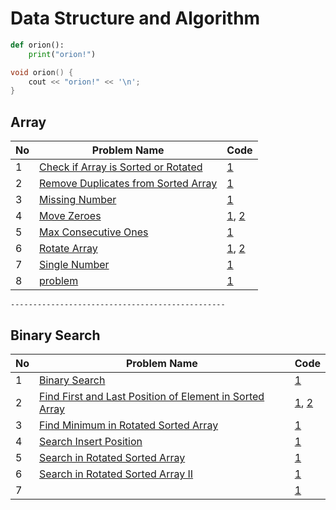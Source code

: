 # Data Structure and Algorithm

```python
def orion():
    print("orion!")
```
```cpp
void orion() {
    cout << "orion!" << '\n';
}
```

## Array

| No | Problem Name | Code |
|----|--------------|------|
| 1  | [Check if Array is Sorted or Rotated](https://leetcode.com/problems/check-if-array-is-sorted-and-rotated/) | [1](https://github.com/ih-rakib/Data-Structure-and-Algorithm/blob/master/Array/Check%20if%20Array%20is%20Sorted%20or%20Rotated.cpp) |
| 2  | [Remove Duplicates from Sorted Array](https://leetcode.com/problems/remove-duplicates-from-sorted-array/) | [1](https://github.com/ih-rakib/Data-Structure-and-Algorithm/blob/master/Array/Remove%20Duplicates%20from%20Sorted%20Array.cpp) |
| 3  | [Missing Number](https://leetcode.com/problems/missing-number/) | [1](https://github.com/ih-rakib/Data-Structure-and-Algorithm/blob/master/Array/Missing%20Number.cpp) |
| 4  | [Move Zeroes](https://leetcode.com/problems/move-zeroes/) | [1](https://github.com/ih-rakib/Data-Structure-and-Algorithm/blob/master/Array/Move%20Zeroes.cpp), [2](https://github.com/ih-rakib/Data-Structure-and-Algorithm/blob/master/Array/Move%20Zeroes(optimal).cpp) |
| 5  | [Max Consecutive Ones](https://leetcode.com/problems/max-consecutive-ones/) | [1](https://github.com/ih-rakib/Data-Structure-and-Algorithm/blob/master/Array/Max%20Consecutive%20Ones.cpp) |
| 6  | [Rotate Array](https://leetcode.com/problems/rotate-array/) | [1](https://github.com/ih-rakib/Data-Structure-and-Algorithm/blob/master/Array/Rotate%20Array.cpp), [2](https://github.com/ih-rakib/Data-Structure-and-Algorithm/blob/master/Array/Rotate%20Array%20(optimal).cpp) |
| 7  | [Single Number](https://leetcode.com/problems/single-number/) | [1](https://github.com/ih-rakib/Data-Structure-and-Algorithm/blob/master/Array/Single%20Number.cpp) |
| 8  | [problem]() | [1]() |

`------------------------------------------------`

## Binary Search

| No | Problem Name | Code |
|----|--------------|------|
| 1  | [Binary Search](https://leetcode.com/problems/binary-search/) | [1](https://github.com/ih-rakib/Data-Structure-and-Algorithm/blob/master/Bianry%20Search/Binary%20Search.cpp) |
| 2  | [Find First and Last Position of Element in Sorted Array](https://leetcode.com/problems/find-first-and-last-position-of-element-in-sorted-array/) | [1](https://github.com/ih-rakib/Data-Structure-and-Algorithm/blob/master/Bianry%20Search/Find%20First%20and%20Last%20Position%20of%20Element%20in%20Sorted%20Array.cpp), [2](https://github.com/ih-rakib/Data-Structure-and-Algorithm/blob/master/Bianry%20Search/Find%20First%20and%20Last%20Position%20of%20Element%20in%20Sorted%20Array(2).cpp) |
| 3  | [Find Minimum in Rotated Sorted Array](https://leetcode.com/problems/find-minimum-in-rotated-sorted-array/) | [1](https://github.com/ih-rakib/Data-Structure-and-Algorithm/blob/master/Bianry%20Search/Find%20Minimum%20in%20a%20Rotated%20Sorted%20Array.cpp) |
| 4  | [Search Insert Position](https://leetcode.com/problems/search-insert-position/https://leetcode.com/problems/search-insert-position/) | [1](https://github.com/ih-rakib/Data-Structure-and-Algorithm/blob/master/Bianry%20Search/Search%20Insert%20Position.cpp) |
| 5  | [Search in Rotated Sorted Array](https://leetcode.com/problems/search-in-rotated-sorted-array/) | [1](https://github.com/ih-rakib/Data-Structure-and-Algorithm/blob/master/Bianry%20Search/Search%20in%20Rotated%20Sorted%20Array.cpp) |
| 6  | [Search in Rotated Sorted Array II](https://leetcode.com/problems/search-in-rotated-sorted-array-ii/) | [1](https://github.com/ih-rakib/Data-Structure-and-Algorithm/blob/master/Bianry%20Search/Search%20in%20Rotated%20Sorted%20Array%20II.cpp) |
| 7  | []() | [1]() |

